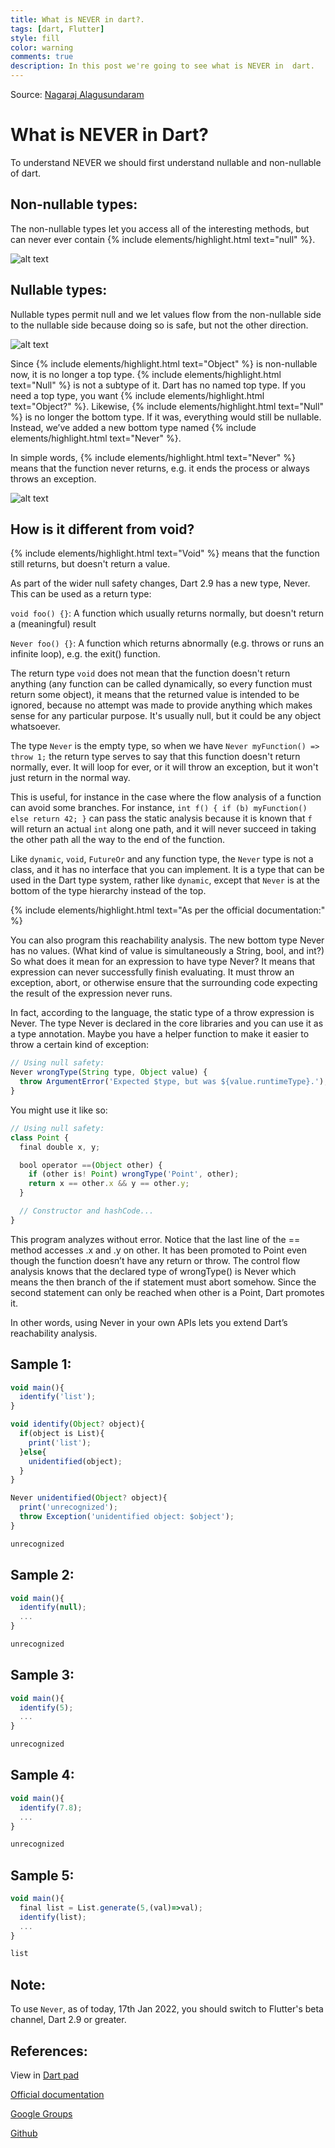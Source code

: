 ```yaml
---
title: What is NEVER in dart?.
tags: [dart, Flutter]
style: fill
color: warning
comments: true
description: In this post we're going to see what is NEVER in  dart.
---
```

Source: [Nagaraj Alagusundaram](https://www.nagaraj.com.au)

# What is NEVER in  Dart?
To understand NEVER we should first understand nullable and non-nullable of dart.

## **Non-nullable types:**

The non-nullable types let you access all of the interesting methods, but can never ever contain {% include elements/highlight.html text="null" %}.

![alt text](https://raw.githubusercontent.com/NaagAlgates/NaagAlgates.github.io/master/assets/img/posts/2022-01-17-what-is-never-in-dart/non-nullable.png "non-nullable types")

## **Nullable types:**

Nullable types permit null and we let values flow from the non-nullable side to the nullable side because doing so is safe, but not the other direction.

![alt text](https://raw.githubusercontent.com/NaagAlgates/NaagAlgates.github.io/master/assets/img/posts/2022-01-17-what-is-never-in-dart/nullable-types.png "nullable types")


Since {% include elements/highlight.html text="Object" %} is non-nullable now, it is no longer a top type. {% include elements/highlight.html text="Null" %} is not a subtype of it. Dart has no named top type. If you need a top type, you want {% include elements/highlight.html text="Object?" %}. Likewise, {% include elements/highlight.html text="Null" %} is no longer the bottom type. If it was, everything would still be nullable. Instead, we’ve added a new bottom type named {% include elements/highlight.html text="Never" %}.

In simple words, {% include elements/highlight.html text="Never" %} means that the function never returns, e.g. it ends the process or always throws an exception. 

![alt text](https://raw.githubusercontent.com/NaagAlgates/NaagAlgates.github.io/master/assets/img/posts/2022-01-17-what-is-never-in-dart/never.png "never")

## **How is it different from void?**

{% include elements/highlight.html text="Void" %} means that the function still returns, but doesn't return a value.

As part of the wider null safety changes, Dart 2.9 has a new type, Never. This can be used as a return type:

`void foo() {}`: A function which usually returns normally, but doesn't return a (meaningful) result

`Never foo() {}`: A function which returns abnormally (e.g. throws or runs an infinite loop), e.g. the exit() function.

The return type `void` does not mean that the function doesn't return anything (any function can be called dynamically, so every function must return some object), it means that the returned value is intended to be ignored, because no attempt was made to provide anything which makes sense for any particular purpose. It's usually null, but it could be any object whatsoever.

The type `Never` is the empty type, so when we have `Never myFunction() => throw 1;` the return type serves to say that this function doesn't return normally, ever. It will loop for ever, or it will throw an exception, but it won't just return in the normal way.

This is useful, for instance in the case where the flow analysis of a function can avoid some branches. For instance, `int f() { if (b) myFunction() else return 42; }` can pass the static analysis because it is known that `f` will return an actual `int` along one path, and it will never succeed in taking the other path all the way to the end of the function.

Like `dynamic`, `void`, `FutureOr` and any function type, the `Never` type is not a class, and it has no interface that you can implement. It is a type that can be used in the Dart type system, rather like `dynamic`, except that `Never` is at the bottom of the type hierarchy instead of the top.

{% include elements/highlight.html text="As per the official documentation:" %}

You can also program this reachability analysis. The new bottom type Never has no values. (What kind of value is simultaneously a String, bool, and int?) So what does it mean for an expression to have type Never? It means that expression can never successfully finish evaluating. It must throw an exception, abort, or otherwise ensure that the surrounding code expecting the result of the expression never runs.

In fact, according to the language, the static type of a throw expression is Never. The type Never is declared in the core libraries and you can use it as a type annotation. Maybe you have a helper function to make it easier to throw a certain kind of exception:

```javascript
// Using null safety:
Never wrongType(String type, Object value) {
  throw ArgumentError('Expected $type, but was ${value.runtimeType}.');
}
```
You might use it like so:

```javascript
// Using null safety:
class Point {
  final double x, y;

  bool operator ==(Object other) {
    if (other is! Point) wrongType('Point', other);
    return x == other.x && y == other.y;
  }

  // Constructor and hashCode...
}
```


This program analyzes without error. Notice that the last line of the == method accesses .x and .y on other. It has been promoted to Point even though the function doesn’t have any return or throw. The control flow analysis knows that the declared type of wrongType() is Never which means the then branch of the if statement must abort somehow. Since the second statement can only be reached when other is a Point, Dart promotes it.

In other words, using Never in your own APIs lets you extend Dart’s reachability analysis.


## Sample 1:

```javascript
void main(){
  identify('list');
}

void identify(Object? object){
  if(object is List){
    print('list');
  }else{
    unidentified(object);
  }
}

Never unidentified(Object? object){
  print('unrecognized');
  throw Exception('unidentified object: $object');
}
```

```javascript
unrecognized
```

## Sample 2:


```javascript
void main(){
  identify(null);
  ...
}
```

```javascript
unrecognized
```

## Sample 3:


```javascript
void main(){
  identify(5);
  ...
}
```

```javascript
unrecognized
```

## Sample 4:


```javascript
void main(){
  identify(7.8);
  ...
}
```

```javascript
unrecognized
```

## Sample 5:

```javascript
void main(){
  final list = List.generate(5,(val)=>val);
  identify(list);
  ...
}
```

```javascript
list
```

## Note:

To use `Never`, as of today, 17th Jan 2022, you should switch to Flutter's beta channel, Dart 2.9 or greater.



## References:

View in [Dart pad](https://dartpad.dev/?null_safety=true&channel=beta)

[Official documentation](https://dart.dev/null-safety/understanding-null-safety#never-for-unreachable-code)

[Google Groups](https://groups.google.com/a/dartlang.org/g/misc/c/-LQkbzJIj04)

[Github](https://github.com/dart-lang/site-www/issues/2485)
